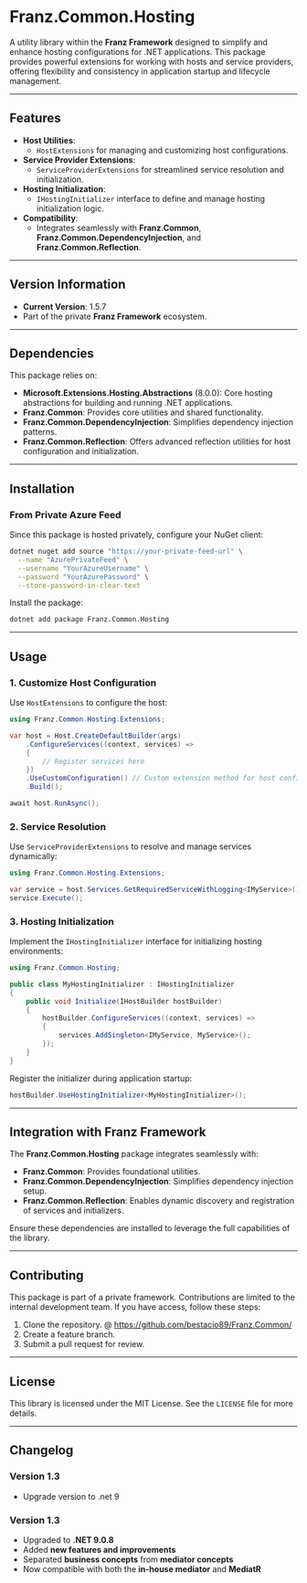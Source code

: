 # **Franz.Common.Hosting**

A utility library within the **Franz Framework** designed to simplify and enhance hosting configurations for .NET applications. This package provides powerful extensions for working with hosts and service providers, offering flexibility and consistency in application startup and lifecycle management.

---

## **Features**

- **Host Utilities**:
  - `HostExtensions` for managing and customizing host configurations.
- **Service Provider Extensions**:
  - `ServiceProviderExtensions` for streamlined service resolution and initialization.
- **Hosting Initialization**:
  - `IHostingInitializer` interface to define and manage hosting initialization logic.
- **Compatibility**:
  - Integrates seamlessly with **Franz.Common**, **Franz.Common.DependencyInjection**, and **Franz.Common.Reflection**.

---

## **Version Information**

- **Current Version**: 1.5.7
- Part of the private **Franz Framework** ecosystem.

---

## **Dependencies**

This package relies on:
- **Microsoft.Extensions.Hosting.Abstractions** (8.0.0): Core hosting abstractions for building and running .NET applications.
- **Franz.Common**: Provides core utilities and shared functionality.
- **Franz.Common.DependencyInjection**: Simplifies dependency injection patterns.
- **Franz.Common.Reflection**: Offers advanced reflection utilities for host configuration and initialization.

---

## **Installation**

### **From Private Azure Feed**
Since this package is hosted privately, configure your NuGet client:

```bash
dotnet nuget add source "https://your-private-feed-url" \
  --name "AzurePrivateFeed" \
  --username "YourAzureUsername" \
  --password "YourAzurePassword" \
  --store-password-in-clear-text
```

Install the package:

```bash
dotnet add package Franz.Common.Hosting  
```

---

## **Usage**

### **1. Customize Host Configuration**

Use `HostExtensions` to configure the host:

```csharp
using Franz.Common.Hosting.Extensions;

var host = Host.CreateDefaultBuilder(args)
    .ConfigureServices((context, services) =>
    {
        // Register services here
    })
    .UseCustomConfiguration() // Custom extension method for host configuration
    .Build();

await host.RunAsync();
```

### **2. Service Resolution**

Use `ServiceProviderExtensions` to resolve and manage services dynamically:

```csharp
using Franz.Common.Hosting.Extensions;

var service = host.Services.GetRequiredServiceWithLogging<IMyService>();
service.Execute();
```

### **3. Hosting Initialization**

Implement the `IHostingInitializer` interface for initializing hosting environments:

```csharp
using Franz.Common.Hosting;

public class MyHostingInitializer : IHostingInitializer
{
    public void Initialize(IHostBuilder hostBuilder)
    {
        hostBuilder.ConfigureServices((context, services) =>
        {
            services.AddSingleton<IMyService, MyService>();
        });
    }
}
```

Register the initializer during application startup:

```csharp
hostBuilder.UseHostingInitializer<MyHostingInitializer>();
```

---

## **Integration with Franz Framework**

The **Franz.Common.Hosting** package integrates seamlessly with:
- **Franz.Common**: Provides foundational utilities.
- **Franz.Common.DependencyInjection**: Simplifies dependency injection setup.
- **Franz.Common.Reflection**: Enables dynamic discovery and registration of services and initializers.

Ensure these dependencies are installed to leverage the full capabilities of the library.

---

## **Contributing**

This package is part of a private framework. Contributions are limited to the internal development team. If you have access, follow these steps:
1. Clone the repository. @ https://github.com/bestacio89/Franz.Common/
2. Create a feature branch.
3. Submit a pull request for review.

---

## **License**

This library is licensed under the MIT License. See the `LICENSE` file for more details.

---

## **Changelog**

### Version 1.3
- Upgrade version to .net 9

### Version 1.3
- Upgraded to **.NET 9.0.8**
- Added **new features and improvements**
- Separated **business concepts** from **mediator concepts**
- Now compatible with both the **in-house mediator** and **MediatR**



